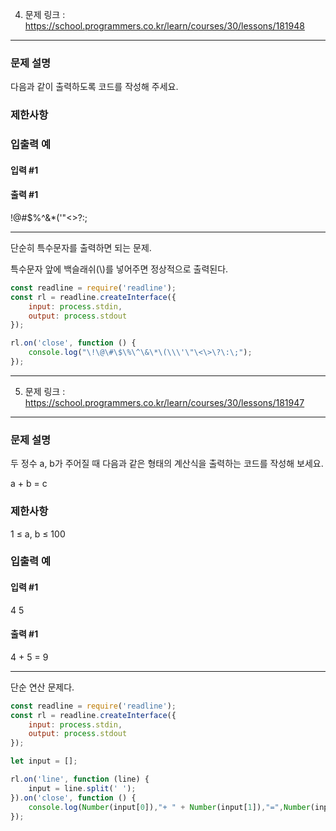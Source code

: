 4. 문제 링크 : https://school.programmers.co.kr/learn/courses/30/lessons/181948
---
### 문제 설명

다음과 같이 출력하도록 코드를 작성해 주세요.

### 제한사항

### 입출력 예

#### 입력 #1



#### 출력 #1

!@#$%^&*(\'"<>?:;

---

단순히 특수문자를 출력하면 되는 문제.

특수문자 앞에 백슬래쉬(\\)를 넣어주면 정상적으로 출력된다.

~~~js
const readline = require('readline');
const rl = readline.createInterface({
    input: process.stdin,
    output: process.stdout
});

rl.on('close', function () {
    console.log("\!\@\#\$\%\^\&\*\(\\\'\"\<\>\?\:\;");
});
~~~
---
5. 문제 링크 : https://school.programmers.co.kr/learn/courses/30/lessons/181947
---
### 문제 설명

두 정수 a, b가 주어질 때 다음과 같은 형태의 계산식을 출력하는 코드를 작성해 보세요.

a + b = c

### 제한사항

1 ≤ a, b ≤ 100

### 입출력 예

#### 입력 #1

4 5

#### 출력 #1

4 + 5 = 9

---

단순 연산 문제다.

~~~js
const readline = require('readline');
const rl = readline.createInterface({
    input: process.stdin,
    output: process.stdout
});

let input = [];

rl.on('line', function (line) {
    input = line.split(' ');
}).on('close', function () {
    console.log(Number(input[0]),"+ " + Number(input[1]),"=",Number(input[0])+Number(input[1]));
});
~~~
